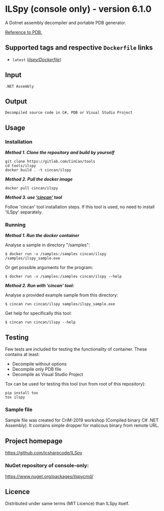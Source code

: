# ILSpy (console only) - version 6.1.0

A Dotnet assembly decompiler and portable PDB generator. 

[Reference to PDB.](https://github.com/dotnet/core/blob/master/Documentation/diagnostics/portable_pdb.md)

## Supported tags and respective `Dockerfile` links

* `latest` 
([*ilspy/Dockerfile*](Dockerfile))


## Input

```
.NET Assembly
```

## Output

```
Decompiled source code in C#, PDB or Visual Studio Project
```

## Usage

### Installation

***Method 1. Clone the repository and build by yourself***

```
git clone https://gitlab.com/CinCan/tools
cd tools/ilspy
docker build . -t cincan/ilspy
```

***Method 2. Pull the docker image*** 

```
docker pull cincan/ilspy
```

***Method 3. use ['cincan'](https://gitlab.com/CinCan/cincan-command) tool*** 

Follow 'cincan' tool installation steps. If this tool is used, no need to install 'ILSpy' separately.

### Running

***Method 1. Run the docker container***

Analyse a sample in directory "/samples":  

`$ docker run -v /samples:/samples cincan/ilspy /samples/ilspy_sample.exe`

Or get possible arguments for the program:  

`$ docker run -v /samples:/samples cincan/ilspy --help`

***Method 2. Run with 'cincan' tool:***

Analyse a provided example sample from this directory:

`$ cincan run cincan/ilspy samples/ilspy_sample.exe`

Get help for specifically this tool:

`$ cincan run cincan/ilspy --help `

## Testing

Few tests are included for testing the functionality of container. These contains at least:

  * Decompile without options
  * Decompile only PDB file
  * Decompile as Visual Studio Project

Tox can be used for testing this tool (run from root of this repository):
```
pip install tox
tox ilspy
```

### Sample file

Sample file was created for CriM-2019 workshop (Compiled binary C# .NET Assembly). It contains simple dropper for malicous binary from remote URL.

## Project homepage

https://github.com/icsharpcode/ILSpy

### NuGet repository of console-only:

https://www.nuget.org/packages/ilspycmd/

## Licence

Distributed under same terms (MIT Licence) than ILSpy itself.
